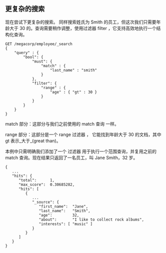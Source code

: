 ## 更复杂的搜索

现在尝试下更复杂的搜索。 同样搜索姓氏为 Smith 的员工，但这次我们只需要年龄大于 30 的。查询需要稍作调整，使用过滤器 filter ，它支持高效地执行一个结构化查询。

```
GET /megacorp/employee/_search
{
    "query" : {
        "bool": {
            "must": {
                "match" : {
                    "last_name" : "smith" 
                }
            },
            "filter": {
                "range" : {
                    "age" : { "gt" : 30 } 
                }
            }
        }
    }
}
```

	
match 部分：这部分与我们之前使用的 match 查询 一样。

range 部分：这部分是一个 range 过滤器 ， 它能找到年龄大于 30 的文档，其中 gt 表示_大于_(great than)。

本例中只需明确我们添加了一个 过滤器 用于执行一个范围查询，并复用之前的 match 查询。现在结果只返回了一名员工，叫 Jane Smith，32 岁。

```
{
   ...
   "hits": {
      "total":      1,
      "max_score":  0.30685282,
      "hits": [
         {
            ...
            "_source": {
               "first_name":  "Jane",
               "last_name":   "Smith",
               "age":         32,
               "about":       "I like to collect rock albums",
               "interests": [ "music" ]
            }
         }
      ]
   }
}
```

